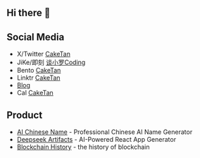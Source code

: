 ## Hi there 👋

<!--
**cccakeee/cccakeee** is a ✨ _special_ ✨ repository because its `README.md` (this file) appears on your GitHub profile.

Here are some ideas to get you started:

- 🔭 I’m currently working on ...
- 🌱 I’m currently learning ...
- 👯 I’m looking to collaborate on ...
- 🤔 I’m looking for help with ...
- 💬 Ask me about ...
- 📫 How to reach me: ...
- 😄 Pronouns: ...
- ⚡ Fun fact: ...
-->

## Social Media

- X/Twitter [CakeTan](https://x.com/tan_coding)
- JiKe/即刻  [谈小罗Coding](https://m.okjike.com/users/c2c88889-9c93-41ca-b17f-34e7e36232c1)
- Bento [CakeTan](https://bento.me/caketan)
- Linktr [CakeTan](https://linktr.ee/caketan)
- [Blog](https://tanxiaoluo.com)
- Cal [CakeTan](https://cal.com/caketan)

## Product

- [AI Chinese Name](https://aichinesename.com/) - Professional Chinese AI Name Generator
- [Deepseek Artifacts](https://deepseekartifacts.com/) - AI-Powered React App Generator
- [Blockchain History](https://blockchainhistory.com/?utm_source=github.com&utm_medium=referral&utm_campaign=web) - the history of blockchain


